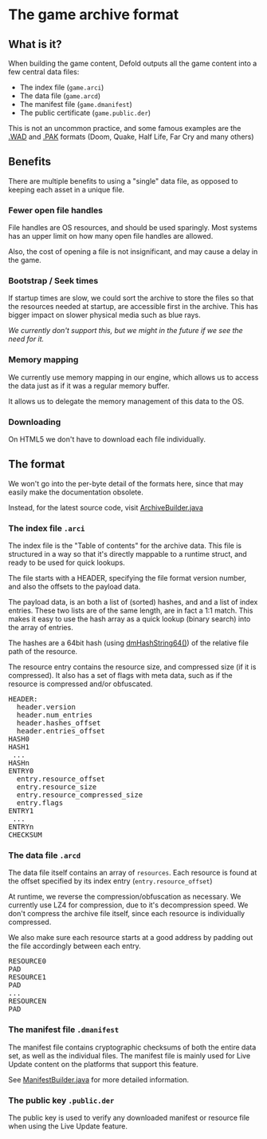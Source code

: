 # The game archive format

## What is it?

When building the game content, Defold outputs all the game content into a few central data files:

* The index file (`game.arci`)
* The data file (`game.arcd`)
* The manifest file (`game.dmanifest`)
* The public certificate (`game.public.der`)

This is not an uncommon practice, and some famous examples are the [.WAD](https://zdoom.org/wiki/WAD) and [.PAK](https://quakewiki.org/wiki/.pak) formats (Doom, Quake, Half Life, Far Cry and many others)

## Benefits

There are multiple benefits to using a "single" data file, as opposed to keeping each asset in a unique file.

### Fewer open file handles

File handles are OS resources, and should be used sparingly. Most systems has an upper limit on how many open file handles are allowed.

Also, the cost of opening a file is not insignificant, and may cause a delay in the game.

### Bootstrap / Seek times

If startup times are slow, we could sort the archive to store the files so that the resources needed at startup, are accessible first in the archive.
This has bigger impact on slower physical media such as blue rays.

_We currently don't support this, but we might in the future if we see the need for it._

### Memory mapping

We currently use memory mapping in our engine, which allows us to access the data just as if it was a regular memory buffer.

It allows us to delegate the memory management of this data to the OS.

### Downloading

On HTML5 we don't have to download each file individually.



## The format

We won't go into the per-byte detail of the formats here, since that may easily make the documentation obsolete.

Instead, for the latest source code, visit [ArchiveBuilder.java](https://github.com/defold/defold/blob/dev/com.dynamo.cr/com.dynamo.cr.bob/src/com/dynamo/bob/archive/ArchiveBuilder.java)

### The index file `.arci`

The index file is the "Table of contents" for the archive data.
This file is structured in a way so that it's directly mappable to a runtime struct, and ready to be used for quick lookups.

The file starts with a HEADER, specifying the file format version number, and also the offsets to the payload data.

The payload data, is an both a list of (sorted) hashes, and and a list of index entries.
These two lists are of the same length, are in fact a 1:1 match. This makes it easy to use the hash array as a quick lookup (binary search) into the array of entries.

The hashes are a 64bit hash (using [dmHashString64()](https://defold.com/ref/stable/dmHash/?q=dmhashstring64#dmHashString64:string)) of the relative file path of the resource.

The resource entry contains the resource size, and compressed size (if it is compressed). It also has a set of flags with meta data, such as if the resource is compressed and/or obfuscated.

<pre>
HEADER:
  header.version
  header.num_entries
  header.hashes_offset
  header.entries_offset
HASH0
HASH1
 ...
HASHn
ENTRY0
  entry.resource_offset
  entry.resource_size
  entry.resource_compressed_size
  entry.flags
ENTRY1
 ...
ENTRYn
CHECKSUM
</pre>


### The data file `.arcd`

The data file itself contains an array of `resources`.
Each resource is found at the offset specified by its index entry (`entry.resource_offset`)

At runtime, we reverse the compression/obfuscation as necessary. We currently use LZ4 for compression, due to it's decompression speed. We don't compress the archive file itself, since each resource is individually compressed.

We also make sure each resource starts at a good address by padding out the file accordingly between each entry.


<pre>
RESOURCE0
PAD
RESOURCE1
PAD
...
RESOURCEN
PAD
</pre>

### The manifest file `.dmanifest`

The manifest file contains cryptographic checksums of both the entire data set, as well as the individual files.
The manifest file is mainly used for Live Update content on the platforms that support this feature.

See [ManifestBuilder.java](https://github.com/defold/defold/blob/dev/com.dynamo.cr/com.dynamo.cr.bob/src/com/dynamo/bob/archive/ManifestBuilder.java) for more detailed information.


### The public key `.public.der`

The public key is used to verify any downloaded manifest or resource file when using the Live Update feature.



